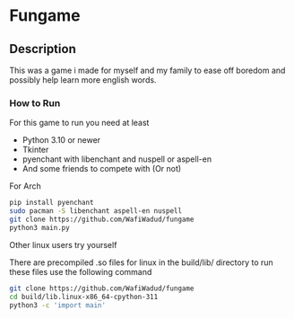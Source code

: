 # Fungame

## Description

This was a game i made for myself and my family to ease off boredom and possibly help learn more english words.

### How to Run

For this game to run you need at least

- Python 3.10 or newer
- Tkinter
- pyenchant with libenchant and nuspell or aspell-en
- And some friends to compete with (Or not)

For Arch

```bash
pip install pyenchant
sudo pacman -S libenchant aspell-en nuspell
git clone https://github.com/WafiWadud/fungame
python3 main.py
```

Other linux users try yourself

There are precompiled .so files for linux in the build/lib/ directory to run these files use the following command
```bash
git clone https://github.com/WafiWadud/fungame
cd build/lib.linux-x86_64-cpython-311
python3 -c 'import main'
```
